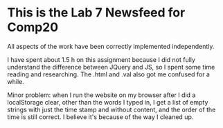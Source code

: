 This is the Lab 7 Newsfeed for Comp20
====================================
All aspects of the work have been correctly implemented independently.

I have spent about 1.5 h on this assignment because I did not fully understand the difference between JQuery and JS, so I spent some time reading and researching. The .html and .val also got me confused for a while.

Minor problem: when I run the website on my browser after I did a localStorage clear, other than the words I typed in, I get a list of empty strings with just the time stamp and without content, and the order of the time is still correct. I believe it's because of the way I cleaned up.
